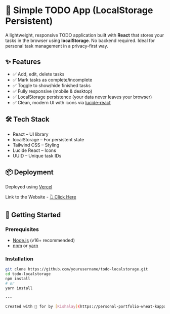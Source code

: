 # 📝 Simple TODO App (LocalStorage Persistent)

A lightweight, responsive TODO application built with **React** that stores your tasks in the browser using **localStorage**. No backend required. Ideal for personal task management in a privacy-first way.

## ✨ Features

- ✅ Add, edit, delete tasks
- ✅ Mark tasks as complete/incomplete
- ✅ Toggle to show/hide finished tasks
- ✅ Fully responsive (mobile & desktop)
- ✅ LocalStorage persistence (your data never leaves your browser)
- ✅ Clean, modern UI with icons via [lucide-react](https://lucide.dev/)

## 🛠️ Tech Stack

- React – UI library
- localStorage – For persistent state
- Tailwind CSS – Styling
- Lucide React – Icons
- UUID – Unique task IDs

## 📦 Deployment
Deployed using [Vercel](https://vercel.com/)

Link to the Website - [👆 Click Here](https://react-todo-mu-gules.vercel.app/)

## 🚀 Getting Started

### Prerequisites

- [Node.js](https://nodejs.org/) (v16+ recommended)
- [npm](https://www.npmjs.com/) or [yarn](https://yarnpkg.com/)

### Installation

```bash
git clone https://github.com/yourusername/todo-localstorage.git
cd todo-localstorage
npm install
# or
yarn install

---

Created with 💜 for by [Kishalay](https://personal-portfolio-wheat-kappa.vercel.app/)

